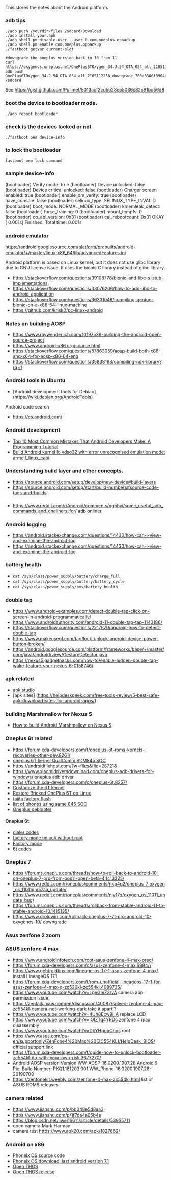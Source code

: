This stores the notes about the Android platform.


### adb tips
```
./adb push /yourdir/files /sdcard/Download
./adb install your.apk
./adb shell pm disable-user --user 0 com.oneplus.opbackup    
./adb shell pm enable com.oneplus.opbackup
./fastboot getvar current-slot 

#downgrade the oneplus version back to 10 from 11
curl https://oxygenos.oneplus.net/OnePlus6TOxygen_34.J.54_OTA_054_all_2105112238_downgrade_708a3306f3904ad4.zip
adb push OnePlus6TOxygen_34.J.54_OTA_054_all_2105112238_downgrade_708a3306f3904ad4.zip /sdcard

```

See https://gist.github.com/Pulimet/5013acf2cd5b28e55036c82c91bd56d8

### boot the device to bootloader mode.
```
./adb reboot bootloader
```

### check is the devices locked or not
```
./fastboot oem device-info
```
### to lock the bootloader
```
fastboot oem lock command 
```

### sample device-info
(bootloader) Verity mode: true
(bootloader) Device unlocked: false
(bootloader) Device critical unlocked: false
(bootloader) Charger screen enabled: true
(bootloader) enable_dm_verity: true
(bootloader) have_console: false
(bootloader) selinux_type: SELINUX_TYPE_INVALID
(bootloader) boot_mode: NORMAL_MODE
(bootloader) kmemleak_detect: false
(bootloader) force_training: 0
(bootloader) mount_tempfs: 0
(bootloader) op_abl_version: 0x31
(bootloader) cal_rebootcount: 0x31
OKAY [  0.001s]
Finished. Total time: 0.001s

### android emulator
https://android.googlesource.com/platform/prebuilts/android-emulator/+/master/linux-x86_64/lib/advancedFeatures.ini



Android platform is based on Linux kernel, but it does not use glibc library due to GNU license issue.  It uses the bionic C library instead of glibc library.

* https://stackoverflow.com/questions/39108778/bionic-and-libc-s-stub-implementations
* https://stackoverflow.com/questions/33076206/how-to-add-libc-to-android-application
* https://stackoverflow.com/questions/36331048/compiling-gentoo-bionic-on-a-x86-64-linux-machine
* https://github.com/krisk0/pc-linux-android

### Notes on building AOSP
* https://www.raywenderlich.com/10197539-building-the-android-open-source-project
* https://www.android-x86.org/source.html
* https://stackoverflow.com/questions/57863059/aosp-build-both-x86-and-x64-for-aosp-x86-64-eng
* https://stackoverflow.com/questions/35838183/compiling-ndk-library?rq=1


### Android tools in Ubuntu
* [Android development tools for Debian] (https://wiki.debian.org/AndroidTools)

Android code search
* https://cs.android.com/

### Android development
* [Top 10 Most Common Mistakes That Android Developers Make: A Programming Tutorial](https://www.toptal.com/android/top-10-most-common-android-development-mistakes)
* [Build Android kernel ld vdso32 with error unrecognised emulation mode: armelf_linux_eabi](https://stackoverflow.com/questions/73496847/build-android-kernel-ld-vdso32-with-error-unrecognised-emulation-mode-armelf-li)

### Understanding build layer and other concepts.
* https://source.android.com/setup/develop/new-device#build-layers
* https://source.android.com/setup/start/build-numbers#source-code-tags-and-builds

###
* https://www.reddit.com/r/Android/comments/ngphyi/some_useful_adb_commands_and_oneliners_for/ adb onliner

### Android logging
* https://android.stackexchange.com/questions/14430/how-can-i-view-and-examine-the-android-log
* https://android.stackexchange.com/questions/14430/how-can-i-view-and-examine-the-android-log

### battery health
* ```cat /sys/class/power_supply/battery/charge_full```
* ```cat /sys/class/power_supply/battery/battery_cycle``` 
* ```cat /sys/class/power_supply/bms/battery_health```

### double tap
* https://www.android-examples.com/detect-double-tap-click-on-screen-in-android-programmatically/
* https://www.androidauthority.com/android-11-double-tap-tap-1143186/
* https://stackoverflow.com/questions/2217670/android-how-to-detect-double-tap
* https://www.makeuseof.com/tag/lock-unlock-android-device-power-button-broken/
* https://android.googlesource.com/platform/frameworks/base/+/master/core/java/android/view/GestureDetector.java
* https://nexus5.gadgethacks.com/how-to/enable-hidden-double-tap-wake-feature-your-nexus-6-0158746/



### apk related
* [apk studio](https://github.com/vaibhavpandeyvpz/apkstudio)
* [apk sites] (https://helpdeskgeek.com/free-tools-review/5-best-safe-apk-download-sites-for-android-apps/)

### building Marshmallow for Nexus S
* [How to build Android Marshmallow on Nexus S](http://dmitry.gr/?r=06.%20Thoughts&proj=05.%20Android%20M%20on%20Nexus%20S)

### Oneplus 6t related
* https://forum.xda-developers.com/f/oneplus-6t-roms-kernels-recoveries-other-dev.8261/
* [oneplus 6T kernel QualComm SDM845 SOC](https://github.com/0ctobot/neutrino_kernel_oneplus_sdm845)
* https://androidfilehost.com/?w=files&flid=287218
* https://www.xiaomidriversdownload.com/oneplus-adb-drivers-for-windows/  oneplus adb driver
* https://forum.xda-developers.com/c/oneplus-6t.8257/
* [Customize the 6T kernel](https://forum.xda-developers.com/t/how-to-customize-the-kernel-of-oneplus-6t.3930896/)
* [Restore Bricked OnePlus 6T on Linux](https://forums.ubports.com/topic/5715/restore-bricked-oneplus-6t-on-linux)
* [fajita factory flash](https://github.com/Intrinsically-Sublime/fajita-factory-flash-bash-scripts)
* [list of phones using same 845 SOC](https://www.techwalls.com/qualcomm-snapdragon-845-smartphones/)
* [Oneplus debloater](https://gist.github.com/bruvv/f2adc0492ddc00348ca961390453f218)

#### Oneplus 6t
* [dialer codes](https://oneplus.gadgethacks.com/how-to/100-secret-dialer-codes-for-oneplus-phones-0185738/)
* [factory mode unlock without root](https://www.xda-developers.com/oneplus-factory-mode-unlock-without-root/)
* [Factory mode](https://one.andro.plus/)
* [6t codes](https://www.hardreset.info/devices/oneplus/oneplus-6t/codes/)


### Oneplus 7
* https://forums.oneplus.com/threads/how-to-roll-back-to-android-10-on-oneplus-7-pro-from-oos11-open-beta-4.1413325/
* https://www.reddit.com/r/oneplus/comments/nkp4g2/oneplus_7_oxygen_os_11011gm57aa_update/
* https://www.reddit.com/r/oneplus/comments/niy17q/oxygen_os_11011_update_bug/
* https://forums.oneplus.com/threads/rollback-from-stable-android-11-to-stable-android-10.1415135/
* https://www.droidwin.com/rollback-oneplus-7-7t-pro-android-10-oxygenos-10/ downgrade

### Asus zenfone 2 zoom

### ASUS zenfone 4 max
* https://www.androidinfotech.com/root-asus-zenfone-4-max-oreo/
* https://forum.xda-developers.com/c/asus-zenfone-4-max.6884/\
* https://www.getdroidtips.com/lineage-os-17-1-asus-zenfone-4-max/  install LineageOS 17.1
* https://forum.xda-developers.com/t/rom-unofficial-lineageos-17-1-for-asus-zenfone-4-max-q-zc520kl-zc554kl.4089735/
* https://www.youtube.com/watch?v=LgeGIeZ3rvA camera app permission issue.
* https://zentalk.asus.com/en/discussion/40087/solved-zenfone-4-max-zc554kl-camera-not-working-dark take it apart!?
* https://www.youtube.com/watch?v=4Uh8Ecw9i_A replace LCD
* https://www.youtube.com/watch?v=iOIZTq4YRDc zenfone 4 max disassembly
* https://www.youtube.com/watch?v=DkYHgubOhqs root
* https://www.asus.com/ca-en/supportonly/ZenFone4%20Max%20(ZC554KL)/HelpDesk_BIOS/ official support link
* https://forum.xda-developers.com/t/guide-how-to-unlock-bootloader-zc554kl-do-with-your-own-risk.3677270/
* Android AOSP version Version WW-AOSP-16.0200.1907.28 Android 9 Pie.  Build Number: PKQ1.181203.001.WW_Phone-16.0200.1907.28-20190708
* https://zenfonekit.weebly.com/zenfone-4-max-zc554kl.html list of ASUS ROMS releases 

### camera related
* https://www.jianshu.com/p/bb048e5d8aa3
* https://www.jianshu.com/p/1f7da4a05b4e
* https://blog.csdn.net/liwei16611/article/details/53955711
* open camera Mark Harman
* camera test https://www.apk20.com/apk/1827662/

### Android on x86
* [Phoneix OS source code](https://github.com/PhoenixOS/kernel)
* [Phoneix OS download. last android version 7.1](http://www.phoenixos.com/en/download_x86)
* [Open THOS](https://openthos.github.io/join.html)
* [Open THOS release](https://mirrors.tuna.tsinghua.edu.cn/openthos/Release/8.1/unstable/)

